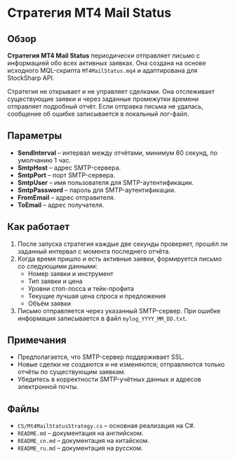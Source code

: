 # Стратегия MT4 Mail Status

## Обзор

**Стратегия MT4 Mail Status** периодически отправляет письмо с информацией обо всех активных заявках. Она создана на основе исходного MQL-скрипта `MT4MailStatus.mq4` и адаптирована для StockSharp API.

Стратегия не открывает и не управляет сделками. Она отслеживает существующие заявки и через заданные промежутки времени отправляет подробный отчёт. Если отправка письма не удалась, сообщение об ошибке записывается в локальный лог-файл.

## Параметры

- **SendInterval** – интервал между отчётами, минимум 60 секунд, по умолчанию 1 час.
- **SmtpHost** – адрес SMTP-сервера.
- **SmtpPort** – порт SMTP-сервера.
- **SmtpUser** – имя пользователя для SMTP-аутентификации.
- **SmtpPassword** – пароль для SMTP-аутентификации.
- **FromEmail** – адрес отправителя.
- **ToEmail** – адрес получателя.

## Как работает

1. После запуска стратегия каждые две секунды проверяет, прошёл ли заданный интервал с момента последнего отчёта.
2. Когда время пришло и есть активные заявки, формируется письмо со следующими данными:
   - Номер заявки и инструмент
   - Тип заявки и цена
   - Уровни стоп-лосса и тейк-профита
   - Текущие лучшая цена спроса и предложения
   - Объём заявки
3. Письмо отправляется через указанный SMTP-сервер. При ошибке информация записывается в файл `mylog_YYYY_MM_DD.txt`.

## Примечания

- Предполагается, что SMTP-сервер поддерживает SSL.
- Новые сделки не создаются и не изменяются; отправляются только отчёты по существующим заявкам.
- Убедитесь в корректности SMTP-учётных данных и адресов электронной почты.

## Файлы

- `CS/Mt4MailStatusStrategy.cs` – основная реализация на C#.
- `README.md` – документация на английском.
- `README_cn.md` – документация на китайском.
- `README_ru.md` – документация на русском.
